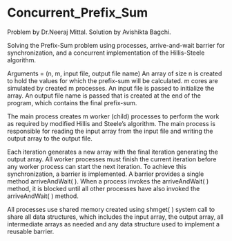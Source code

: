 # Concurrent_Prefix_Sum
Problem by Dr.Neeraj Mittal.
Solution by Avishikta Bagchi.

Solving the Prefix-Sum problem using  processes, arrive-and-wait barrier for synchronization, and a concurrent implementation of the Hillis-Steele algorithm.

Arguments = (n, m, input file, output file name)
An array of size n is created to hold the values for which the prefix-sum will be calculated.
m cores are simulated by created m processes.
An input file is passed to initialize the array.
An output file name is passed that is created at the end of the program, which contains the final prefix-sum.

The main process creates m worker (child) processes to perform the work as required by modified Hillis and Steele’s algorithm. The main process is responsible for 
reading the input array from the input file and writing the output array to the output file.

Each iteration generates a new array with the final iteration generating the output array. All worker processes must finish the current iteration
before any worker process can start the next iteration. To achieve this synchronization, a barrier is implemented. A barrier provides a single method arriveAndWait( ). When a process
invokes the arriveAndWait( ) method, it is blocked until all other processes have also invoked the arriveAndWait( ) method. 

All processes use shared memory created using shmget( ) system call to share all data structures, which includes the input array, the output array, all intermediate arrays as needed and
any data structure used to implement a reusable barrier.
